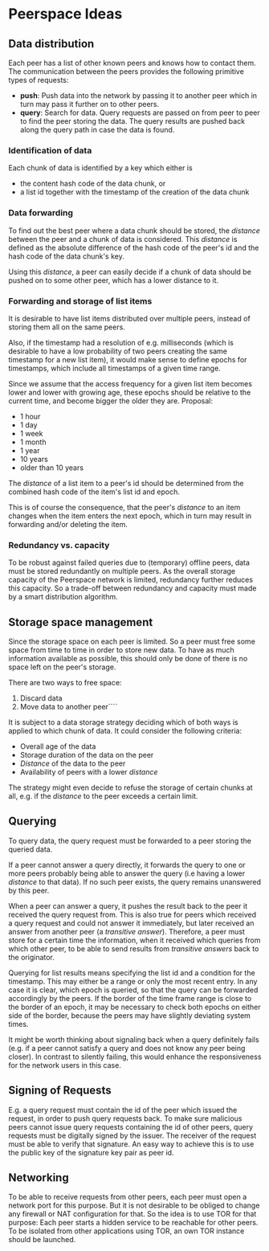 # Peerspace Ideas
## Data distribution
Each peer has a list of other known peers and knows how to contact them. The communication between the peers provides the following primitive types of requests:

- **push**: Push data into the network by passing it to another peer which in turn may pass it further on to other peers.
- **query**: Search for data. Query requests are passed on from peer to peer to find the peer storing the data. The query results are pushed back along the query path in case the data is found.

### Identification of data
Each chunk of data is identified by a key which either is

- the content hash code of the data chunk, or
- a list id together with the timestamp of the creation of the data chunk

### Data forwarding
To find out the best peer where a data chunk should be stored, the _distance_ between the peer and a chunk of data is considered. This _distance_ is defined as the absolute difference of the hash code of the peer's id and the hash code of the data chunk's key.

Using this _distance_, a peer can easily decide if a chunk of data should be pushed on to some other peer, which has a lower distance to it.

### Forwarding and storage of list items
It is desirable to have list items distributed over multiple peers, instead of storing them all on the same peers.

Also, if the timestamp had a resolution of e.g. milliseconds (which is desirable to have a low probability of two peers creating the same timestamp for a new list item), it would make sense to define epochs for timestamps, which include all timestamps of a given time range.

Since we assume that the access frequency for a given list item becomes lower and lower with growing age, these epochs should be relative to the current time, and become bigger the older they are. Proposal:

- 1 hour
- 1 day
- 1 week
- 1 month
- 1 year
- 10 years
- older than 10 years

The _distance_ of a list item to a peer's id should be determined from the combined hash code of the item's list id and epoch.

This is of course the consequence, that the peer's  _distance_ to an item changes when the item enters the next epoch, which in turn may result in forwarding and/or deleting the item.

### Redundancy vs. capacity
To be robust against failed queries due to (temporary) offline peers, data must be stored redundantly on multiple peers. As the overall storage capacity of the Peerspace network is limited, redundancy further reduces this capacity. So a trade-off between redundancy and capacity must made by a smart distribution algorithm.

## Storage space management
Since the storage space on each peer is limited. So a peer must free some space from time to time in order to store new data. To have as much information available as possible, this should only be done of there is no space left on the peer's storage.

There are two ways to free space:

1. Discard data
2. Move data to another peer````

It is subject to a data storage strategy deciding which of both ways is applied to which chunk of data. It could consider the following criteria:

- Overall age of the data
- Storage duration of the data on the peer
- _Distance_ of the data to the peer
- Availability of peers with a lower _distance_

The strategy might even decide to refuse the storage of certain chunks at all, e.g. if the _distance_ to the peer exceeds a certain limit.

## Querying
To query data, the query request must be forwarded to a peer storing the queried data.

If a peer cannot answer a query directly, it forwards the query to one or more peers probably being able to answer the query (i.e having a lower _distance_ to that data). If no such peer exists, the query remains unanswered by this peer.

When a peer can answer a query, it pushes the result back to the peer it received the query request from. This is also true for peers which received a query request and could not answer it immediately, but later received an answer from another peer (a _transitive answer_). Therefore, a peer must store for a certain time the information, when it received which queries from which other peer, to be able to send results from _transitive answers_ back to the originator.

Querying for list results means specifying the list id and a condition for the timestamp. This may either be a range or only the most recent entry. In any case it is clear, which epoch is queried, so that the query can be forwarded accordingly by the peers. If the border of the time frame range is close to the border of an epoch, it may be necessary to check both epochs on either side of the border, because the peers may have slightly deviating system times.

It might be worth thinking about signaling back when a query definitely fails (e.g. if a peer cannot satisfy a query and does not know any peer being closer). In contrast to silently failing, this would enhance the responsiveness for the network users in this case.

## Signing of Requests
E.g. a query request must contain the id of the peer which issued the request, in order to push query requests back. To make sure malicious peers cannot issue query requests containing the id of other peers, query requests must be digitally signed by the issuer. The receiver of the request must be able to verify that signature. An easy way to achieve this is to use the public key of the signature key pair as peer id.

## Networking
To be able to receive requests from other peers, each peer must open a network port for this purpose. But it is not desirable to be obliged to change any firewall or NAT configuration for that. So the idea is to use TOR for that purpose: Each peer starts a hidden service to be reachable for other peers. To be isolated from other applications using TOR, an own TOR instance should be launched.


